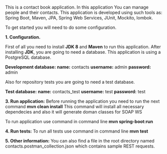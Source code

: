 
This is a contact book application. In this application You can manage people and their contacts.
This application is developed using such tools as: Spring Boot, Maven, JPA, Spring Web Services, JUnit, Mockito, lombok. 

To get started you will need to do some configuration.

**1. Configuration.**

First of all you need to install **JDK 8** and **Maven** to run this application.
After installing **JDK**, you are going to need a database.
This application is using a PostgreSQL database.

**Development database:**
    **name:** contacts
    **username:** admin
    **password:** admin

Also for repository tests you are going to need a test database.

**Test database:**
    **name:** contacts_test
    **username:** test
    **password:** test

**3. Run application:**
Before running the application you need to run the next command **mvn clean install**
This command will install all necessary dependecies and also it will generate doman classes for SOAP WS

To run application use command in command line **mvn spring-boot:run**

**4. Run tests:**
To run all tests use command in command line **mvn test**

**5. Other information:**
You can also find a file in the root directory named contacts.postman_collection.json which contains sample REST requests.
